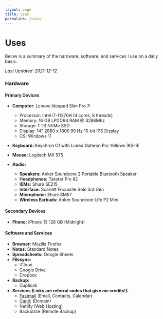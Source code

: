 ```yaml
---
layout: page
title: Uses
permalink: /uses/
---
```

# Uses

Below is a summary of the hardware, software, and services I use on a daily basis. 

*Last Updated: 2021-12-12*

### Hardware

<!--<figure style="width:500px">
 <a href="/images/uses_setup.jpg"><img src="/images/uses_setup_small.jpg" alt="My battlestation!"></a>
  <figcaption>My battlestation (photo is not up to date)</figcaption>
</figure>-->


#### Primary Devices
* **Computer:** Lenovo Ideapad Slim Pro 7i
	+ Processor: Intel i7-11370H (4 cores, 8 threads)
	+ Memory: 16 GB LPDDR4 RAM @ 4266Mhz
	+ Storage: 1 TB NVMe SSD
	+ Display: 14" 2880 x 1800 90 Hz 10-bit IPS Display
	+ OS: Windows 11 

* **Keyboard:** Keychron C1 with Lubed Gateron Pro Yellows (KS-9)
* **Mouse:** Logitech MX 575
* **Audio:**
	+ **Speakers:** Anker Soundcore 2 Portable Bluetooth Speaker
	+ **Headphones:** Takstar Pro 82
	+ **IEMs:** Shure SE215
	+ **Interface:** Scarlett Focusrite Solo 3rd Gen
	+ **Microphone:** Shure SM57 
	+ **Wireless Earbuds:** Anker Soundcore Life P2 Mini

#### Secondary Devices

* **Phone:** iPhone 13 128 GB (Midnight)

#### Software and Services

* **Browser:** Mozilla Firefox
* **Notes:** Standard Notes
* **Spreadsheets:**  Google Sheets
* **Filesync:** 
	+ iCloud
	+ Google Drive
	+ Dropbox
* **Backup:**
	+ Duplicati
* **Services (Links are referral codes that give me credits!):**
	+ [Fastmail](https://ref.fm/u24999624) (Email, Contacts, Calendar)
	+ [Gandi](https://gandi.link/f/c862dae1) (Domain)
	+ Netlify (Web Hosting)
	+ Backblaze (Remote Backup)
